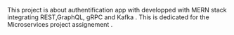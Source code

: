 This project is about authentification app with developped with MERN stack integrating REST,GraphQL, gRPC and Kafka .
This is dedicated for the Microservices project assignement .

